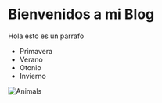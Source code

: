 # Bienvenidos a mi Blog

Hola esto es un parrafo

- Primavera
- Verano
- Otonio
- Invierno

![Animals](https://placeimg.com/400/400/animals)